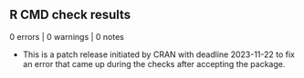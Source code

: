 ## R CMD check results

0 errors | 0 warnings | 0 notes

* This is a patch release initiated by CRAN with deadline 2023-11-22 
to fix an error that came up during the checks after accepting the package.

